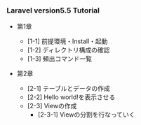### Laravel version5.5 Tutorial


- 第1章
  - [1-1] 前提環境・Install・起動
  - [1-2] ディレクトリ構成の確認
  - [1-3] 頻出コマンド一覧

- 第2章
  - [2-1] テーブルとデータの作成
  - [2-2] Hello world!を表示させる
  - [2-3] Viewの作成
    - [2-3-1] Viewの分割を行なっていく
